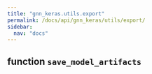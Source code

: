 ```yaml
---
title: "gnn_keras.utils.export"
permalink: /docs/api/gnn_keras/utils/export/
sidebar:
  nav: "docs"
---
```


## function `save_model_artifacts`
